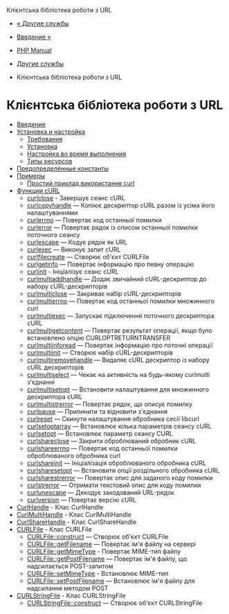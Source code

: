 Клієнтська бібліотека роботи з URL

-   [« Другие службы](refs.remote.other.html)
    
-   [Введение »](intro.curl.html)
    
-   [PHP Manual](index.html)
    
-   [Другие службы](refs.remote.other.html)
    
-   Клієнтська бібліотека роботи з URL
    

# Клієнтська бібліотека роботи з URL

-   [Введение](intro.curl.html)
-   [Установка и настройка](curl.setup.html)
    -   [Требования](curl.requirements.html)
    -   [Установка](curl.installation.html)
    -   [Настройка во время выполнения](curl.configuration.html)
    -   [Типы ресурсов](curl.resources.html)
-   [Предопределённые константы](curl.constants.html)
-   [Примеры](curl.examples.html)
    -   [Простий приклад використання curl](curl.examples-basic.html)
-   [Функции cURL](ref.curl.html)
    -   [curlclose](function.curl-close.html) - Завершує сеанс cURL
    -   [curlcopyhandle](function.curl-copy-handle.html) — Копіює дескриптор cURL разом із усіма його налаштуваннями
    -   [curlerrno](function.curl-errno.html) — Повертає код останньої помилки
    -   [curlerror](function.curl-error.html) — Повертає рядок із описом останньої помилки поточного сеансу
    -   [curlescape](function.curl-escape.html) — Кодує рядок як URL
    -   [curlexec](function.curl-exec.html) — Виконує запит cURL
    -   [curlfilecreate](function.curl-file-create.html) — Створює об'єкт CURLFile
    -   [curlgetinfo](function.curl-getinfo.html) — Повертає інформацію про певну операцію
    -   [curlinit](function.curl-init.html) - Ініціалізує сеанс cURL
    -   [curlmultiaddhandle](function.curl-multi-add-handle.html) — Додає звичайний cURL-дескриптор до набору cURL-дескрипторів
    -   [curlmulticlose](function.curl-multi-close.html) — Закриває набір cURL-дескрипторів
    -   [curlmultierrno](function.curl-multi-errno.html) — Повертає код останньої помилки множинного curl
    -   [curlmultiexec](function.curl-multi-exec.html) — Запускає підключення поточного дескриптора cURL
    -   [curlmultigetcontent](function.curl-multi-getcontent.html) — Повертає результат операції, якщо було встановлено опцію CURLOPTRETURNTRANSFER
    -   [curlmultiinforead](function.curl-multi-info-read.html) — Повертає інформацію про поточні операції
    -   [curlmultiinit](function.curl-multi-init.html) — Створює набір cURL-дескрипторів
    -   [curlmultiremovehandle](function.curl-multi-remove-handle.html) — Видаляє cURL дескриптор із набору cURL дескрипторів
    -   [curlmultiselect](function.curl-multi-select.html) — Чекає на активність на будь-якому curlmulti з'єднанні
    -   [curlmultisetopt](function.curl-multi-setopt.html) — Встановити налаштування для множинного дескриптора cURL
    -   [curlmultistrerror](function.curl-multi-strerror.html) — Повертає рядок, що описує помилку
    -   [curlpause](function.curl-pause.html) — Припинити та відновити з'єднання
    -   [curlreset](function.curl-reset.html) — Скинути налаштування обробника сесії libcurl
    -   [curlsetoptarray](function.curl-setopt-array.html) — Встановлює кілька параметрів сеансу cURL
    -   [curlsetopt](function.curl-setopt.html) — Встановлює параметр сеансу CURL
    -   [curlshareclose](function.curl-share-close.html) — Закрити оброблюваний обробник cURL
    -   [curlshareerrno](function.curl-share-errno.html) — Повертає код останньої помилки оброблюваного обробника curl
    -   [curlshareinit](function.curl-share-init.html) — Ініціалізація оброблюваного обробника cURL
    -   [curlsharesetopt](function.curl-share-setopt.html) — Встановити опції роздільного обробника cURL
    -   [curlsharestrerror](function.curl-share-strerror.html) — Повертає опис для заданого коду помилки
    -   [curlstrerror](function.curl-strerror.html) — Отримати текстовий опис для коду помилки
    -   [curlunescape](function.curl-unescape.html) — Декодує закодований URL-рядок
    -   [curlversion](function.curl-version.html) — Повертає версію cURL
-   [CurlHandle](class.curlhandle.html) - Клас CurlHandle
-   [CurlMultiHandle](class.curlmultihandle.html) - Клас CurlMultiHandle
-   [CurlShareHandle](class.curlsharehandle.html) - Клас CurlShareHandle
-   [CURLFile](class.curlfile.html) - Клас CURLFile
    -   [CURLFile::construct](curlfile.construct.html) — Створює об'єкт CURLFile
    -   [CURLFile::getFilename](curlfile.getfilename.html) — Повертає ім'я файлу на сервері
    -   [CURLFile::getMimeType](curlfile.getmimetype.html) - Повертає MIME-тип файлу
    -   [CURLFile::getPostFilename](curlfile.getpostfilename.html) — Повертає ім'я файлу, що надсилається POST-запитом
    -   [CURLFile::setMimeType](curlfile.setmimetype.html) - Встановлює MIME-тип
    -   [CURLFile::setPostFilename](curlfile.setpostfilename.html) — Встановлює ім'я файлу для надсилання методом POST
-   [CURLStringFile](class.curlstringfile.html) - Клас CURLStringFile
    -   [CURLStringFile::construct](curlstringfile.construct.html) — Створює об'єкт CURLStringFile